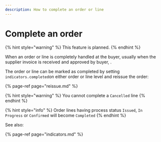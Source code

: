 ```yaml
---
description: How to complete an order or line
---
```


# Complete an order

{% hint style="warning" %}
This feature is planned. 
{% endhint %}

When an order or line is completely handled at the buyer, usually when the supplier invoice is received and approved by buyer, . 

The order or line can be marked as completed by setting `indicators.completed`on either order or line level and reissue the order:

{% page-ref page="reissue.md" %}

{% hint style="warning" %}
You cannot complete a `Cancelled` line
{% endhint %}

{% hint style="info" %}
Order lines having process status `Issued`, `In Progress` or `Confirmed` will become `Completed`
{% endhint %}

See also:

{% page-ref page="indicators.md" %}



